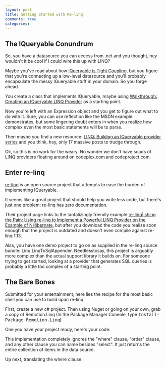 ```yaml
---
layout: post
title: Getting Started with Re-linq
comments: true
categories: 
---
```


## The IQueryable Conundrum ##

So, you have a datasource you can access from .net and you thought, hey wouldn't it be
cool if I could wire this up with LINQ?

Maybe you've read about how [IQueryable is Tight Coupling](http://blog.ploeh.dk/2012/03/26/IQueryableIsTightCoupling.aspx),
but you figure that you're connecting up a low-level datasource and you'll probably encapsulate the messy IQueryable stuff
in your domain. So you forge ahead.

You create a class that implements IQueryable, maybe using
[Walkthrough: Creating an IQueryable LINQ Provider](http://msdn.microsoft.com/en-us/library/bb546158.aspx)
as a starting point.

Now you're left with an Expression object and you get to figure out what to do with it. Sure, you
can use reflection like the MSDN example demonstrates, but some lingering doubt enters in when you
realize how complex even the most basic statements will be to parse.

Then maybe you find a new resource: [LINQ: Building an IQueryable provider series](http://blogs.msdn.com/b/mattwar/archive/2008/11/18/linq-links.aspx)
and you think, hey, only 17 massive posts to trudge through.

Ok, so this is no work for the weary. No wonder we don't have scads of LINQ providers floating around on codeplex.com and codeproject.com.

## Enter re-linq ##

[re-linq](http://relinq.codeplex.com/) is an open source project that attempts to ease the burden of implementing IQueryable.

It seems like a great project that should help you write less code, but there's just one problem: re-linq has zero documentation.

Their project page links to the tantalizingly friendly example [re-linq|ishing the Pain: Using re-linq to Implement a Powerful LINQ Provider on the Example of NHibernate](http://www.codeproject.com/Articles/42059/re-linq-ishing-the-Pain-Using-re-linq-to-Implement),
but after you download the code you realize soon enough that the project is outdated and doesn't even compile against re-linq 1.13.

Alas, you have one demo project to go on as supplied in the re-linq source bundle: Linq.LinqToSqlAppender. Needlesstosay,
this project is arguably more complex than the actual support library it builds on. For someone trying to get started, looking
at a provider that generates SQL queries is probably a little too complex of a starting point.

## The Bare Bones ##

Submitted for your entertainment, here lies the recipe for the most basic shell you can use to build upon re-linq.

First, create a new c# project.  Then using Nuget or going on your own, grab a copy of Remotion.Linq
(In the Package Manager Coneole, type <tt>Install-Package Remotion.Linq</tt>)

One you have your project ready, here's your code:

<script src="https://gist.github.com/2246429.js"> </script>

This implementation completely ignores the "where" clause, "order" clause, and any other clause you can
name besides "select".  It just returns the entire collection of items in the data source.

Up next, translating the where clause.
